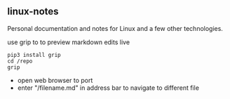 
## linux-notes

Personal documentation and notes for Linux and a few other technologies.

use grip to to preview markdown edits live
```
pip3 install grip
cd /repo
grip
```
- open web browser to port
- enter "/filename.md" in address bar to navigate to different file
